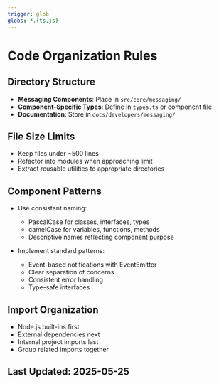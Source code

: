 ```yaml
---
trigger: glob
globs: *.{ts,js}
---
```


# Code Organization Rules

## Directory Structure

- **Messaging Components**: Place in `src/core/messaging/`
- **Component-Specific Types**: Define in `types.ts` or component file
- **Documentation**: Store in `docs/developers/messaging/`

## File Size Limits

- Keep files under ~500 lines
- Refactor into modules when approaching limit
- Extract reusable utilities to appropriate directories

## Component Patterns

- Use consistent naming:
  - PascalCase for classes, interfaces, types
  - camelCase for variables, functions, methods
  - Descriptive names reflecting component purpose

- Implement standard patterns:
  - Event-based notifications with EventEmitter
  - Clear separation of concerns
  - Consistent error handling
  - Type-safe interfaces

## Import Organization

- Node.js built-ins first
- External dependencies next
- Internal project imports last
- Group related imports together

## Last Updated: 2025-05-25
